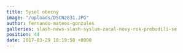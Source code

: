 ```yaml
---
title: Sysel obecný
image: "/uploads/DSCN2831.JPG"
author: fernando-mateos-gonzales
galleries: slash-news-slash-syslum-zacal-novy-rok-probudili-se
position: 44
date: 2017-03-29 18:19:58 +0000
---
```

